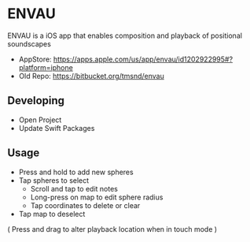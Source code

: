 # ENVAU

ENVAU is a iOS app that enables composition and playback of positional soundscapes


- AppStore: https://apps.apple.com/us/app/envau/id1202922995#?platform=iphone
- Old Repo: https://bitbucket.org/tmsnd/envau


## Developing

* Open Project
* Update Swift Packages


## Usage

- Press and hold to add new spheres
- Tap spheres to select
	- Scroll and tap to edit notes
	- Long-press on map to edit sphere radius
	- Tap coordinates to delete or clear
- Tap map to deselect

( Press and drag to alter playback location when in touch mode )
